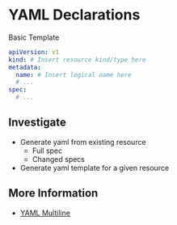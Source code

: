 # YAML Declarations

Basic Template

```yaml
apiVersion: v1
kind: # Insert resource kind/type here
metadata:
  name: # Insert logical name here
  # ...
spec:
  # ...
```

## Investigate

- Generate yaml from existing resource
  - Full spec
  - Changed specs
- Generate yaml template for a given resource

## More Information

- [YAML Multiline](https://yaml-multiline.info/)
